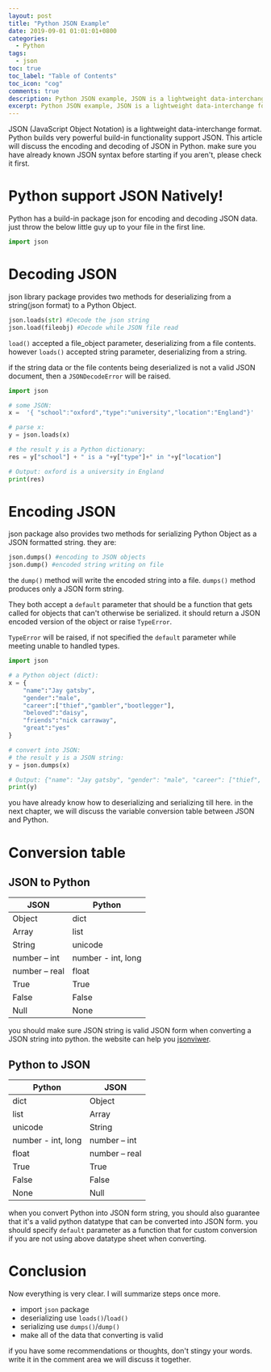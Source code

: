 ```yaml
---
layout: post
title: "Python JSON Example"
date: 2019-09-01 01:01:01+0800
categories:
  - Python
tags:
  - json
toc: true
toc_label: "Table of Contents"
toc_icon: "cog"
comments: true
description: Python JSON example, JSON is a lightweight data-interchange format.Python builds very powerful functionality support it.decording with load/loads, encoding with dump/dumps.
excerpt: Python JSON example, JSON is a lightweight data-interchange format.Python builds very powerful functionality support it.decording with load/loads, encoding with dump/dumps.
---
```

JSON (JavaScript Object Notation) is a lightweight data-interchange format. Python builds very powerful build-in functionality support JSON. This article will discuss the encoding and decoding of JSON in Python. make sure you have already known JSON syntax before starting if you aren't, please check it first.

# Python support JSON Natively!
Python has a build-in package json for encoding and decoding JSON data. just throw the below little guy up to your file in the first line.

```python
import json
```

# Decoding JSON
json library package provides two methods for deserializing from a string(json format) to a Python Object. 
```python
json.loads(str) #Decode the json string
json.load(fileobj) #Decode while JSON file read
```
`load()` accepted a file_object parameter, deserializing from a file contents. however `loads()` accepted string parameter, deserializing from a string.

if the string data or the file contents being deserialized is not a valid JSON document, then a `JSONDecodeError` will be raised.
```python
import json

# some JSON:
x =  '{ "school":"oxford","type":"university","location":"England"}'

# parse x:
y = json.loads(x)

# the result y is a Python dictionary:
res = y["school"] + " is a "+y["type"]+" in "+y["location"]

# Output: oxford is a university in England
print(res)
```

# Encoding JSON
json package also provides two methods for serializing Python Object as a JSON formatted string. they are:
```python
json.dumps() #encoding to JSON objects
json.dump() #encoded string writing on file
```
the `dump()` method will write the encoded string into a file. `dumps()` method produces only a JSON form string.

They both accept a `default` parameter that should be a function that gets called for objects that can't otherwise be serialized. it should return a JSON encoded version of the object or raise `TypeError`. 

`TypeError` will be raised, if not specified the `default` parameter while meeting unable to handled types.
```python
import json

# a Python object (dict):
x = {
    "name":"Jay gatsby",
    "gender":"male",
    "career":["thief","gambler","bootlegger"],
    "beloved":"daisy",
    "friends":"nick carraway",
    "great":"yes"
}

# convert into JSON:
# the result y is a JSON string:
y = json.dumps(x)

# Output: {"name": "Jay gatsby", "gender": "male", "career": ["thief", "gambler", "bootlegger"], "beloved": "daisy", "friends": "nick carraway", "great": "yes"}
print(y)
```

you have already know how to deserializing and serializing till here. in the next chapter, we will discuss the variable conversion table between JSON and Python.
# Conversion table
## JSON to Python

| JSON          | Python             |
|---------------|--------------------|
| Object        | dict               |
| Array         | list               |
| String        | unicode            |
| number – int  | number - int, long |
| number – real | float              |
| True          | True               |
| False         | False              |
| Null          | None               |

you should make sure JSON string is valid JSON form when converting a JSON string into python. the website can help you [jsonviwer](http://jsonviewer.stack.hu/).

## Python to JSON

| Python             | JSON          |
|--------------------|---------------|
| dict               | Object        |
| list               | Array         |
| unicode            | String        |
| number - int, long | number – int  |
| float              | number – real |
| True               | True          |
| False              | False         |
| None               | Null          |

when you convert Python into JSON form string, you should also guarantee that it's a valid python datatype that can be converted into JSON form. you should specify `default` parameter as a function that for custom conversion if you are not using above datatype sheet when converting.

# Conclusion
Now everything is very clear. I will summarize steps once more.
* import `json` package
* deserializing use `loads()`/`load()`
* serializing  use `dumps()`/`dump()`
* make all of the data that converting is valid

if you have some recommendations or thoughts, don't stingy your words.
write it in the comment area we will discuss it together.
